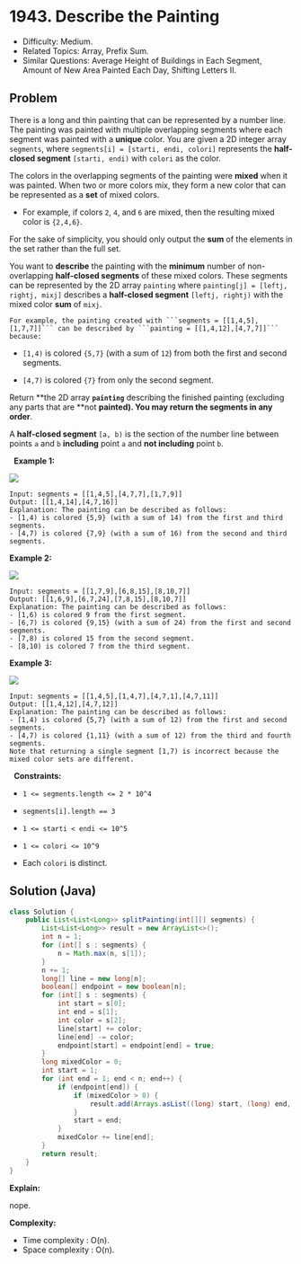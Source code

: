# 1943. Describe the Painting

- Difficulty: Medium.
- Related Topics: Array, Prefix Sum.
- Similar Questions: Average Height of Buildings in Each Segment, Amount of New Area Painted Each Day, Shifting Letters II.

## Problem

There is a long and thin painting that can be represented by a number line. The painting was painted with multiple overlapping segments where each segment was painted with a **unique** color. You are given a 2D integer array ```segments```, where ```segments[i] = [starti, endi, colori]``` represents the **half-closed segment** ```[starti, endi)``` with ```colori``` as the color.

The colors in the overlapping segments of the painting were **mixed** when it was painted. When two or more colors mix, they form a new color that can be represented as a **set** of mixed colors.


	
- For example, if colors ```2```, ```4```, and ```6``` are mixed, then the resulting mixed color is ```{2,4,6}```.


For the sake of simplicity, you should only output the **sum** of the elements in the set rather than the full set.

You want to **describe** the painting with the **minimum** number of non-overlapping **half-closed segments** of these mixed colors. These segments can be represented by the 2D array ```painting``` where ```painting[j] = [leftj, rightj, mixj]``` describes a **half-closed segment** ```[leftj, rightj)``` with the mixed color **sum** of ```mixj```.


	For example, the painting created with ```segments = [[1,4,5],[1,7,7]]``` can be described by ```painting = [[1,4,12],[4,7,7]]``` because:

	
		
- ```[1,4)``` is colored ```{5,7}``` (with a sum of ```12```) from both the first and second segments.
		
- ```[4,7)``` is colored ```{7}``` from only the second segment.
	
	


Return **the 2D array **```painting```** describing the finished painting (excluding any parts that are **not **painted). You may return the segments in **any order****.

A **half-closed segment** ```[a, b)``` is the section of the number line between points ```a``` and ```b``` **including** point ```a``` and **not including** point ```b```.

 
**Example 1:**

![](https://assets.leetcode.com/uploads/2021/06/18/1.png)

```
Input: segments = [[1,4,5],[4,7,7],[1,7,9]]
Output: [[1,4,14],[4,7,16]]
Explanation: The painting can be described as follows:
- [1,4) is colored {5,9} (with a sum of 14) from the first and third segments.
- [4,7) is colored {7,9} (with a sum of 16) from the second and third segments.
```

**Example 2:**

![](https://assets.leetcode.com/uploads/2021/06/18/2.png)

```
Input: segments = [[1,7,9],[6,8,15],[8,10,7]]
Output: [[1,6,9],[6,7,24],[7,8,15],[8,10,7]]
Explanation: The painting can be described as follows:
- [1,6) is colored 9 from the first segment.
- [6,7) is colored {9,15} (with a sum of 24) from the first and second segments.
- [7,8) is colored 15 from the second segment.
- [8,10) is colored 7 from the third segment.
```

**Example 3:**

![](https://assets.leetcode.com/uploads/2021/07/04/c1.png)

```
Input: segments = [[1,4,5],[1,4,7],[4,7,1],[4,7,11]]
Output: [[1,4,12],[4,7,12]]
Explanation: The painting can be described as follows:
- [1,4) is colored {5,7} (with a sum of 12) from the first and second segments.
- [4,7) is colored {1,11} (with a sum of 12) from the third and fourth segments.
Note that returning a single segment [1,7) is incorrect because the mixed color sets are different.
```

 
**Constraints:**


	
- ```1 <= segments.length <= 2 * 10^4```
	
- ```segments[i].length == 3```
	
- ```1 <= starti < endi <= 10^5```
	
- ```1 <= colori <= 10^9```
	
- Each ```colori``` is distinct.



## Solution (Java)

```java
class Solution {
    public List<List<Long>> splitPainting(int[][] segments) {
        List<List<Long>> result = new ArrayList<>();
        int n = 1;
        for (int[] s : segments) {
            n = Math.max(n, s[1]);
        }
        n += 1;
        long[] line = new long[n];
        boolean[] endpoint = new boolean[n];
        for (int[] s : segments) {
            int start = s[0];
            int end = s[1];
            int color = s[2];
            line[start] += color;
            line[end] -= color;
            endpoint[start] = endpoint[end] = true;
        }
        long mixedColor = 0;
        int start = 1;
        for (int end = 1; end < n; end++) {
            if (endpoint[end]) {
                if (mixedColor > 0) {
                    result.add(Arrays.asList((long) start, (long) end, mixedColor));
                }
                start = end;
            }
            mixedColor += line[end];
        }
        return result;
    }
}
```

**Explain:**

nope.

**Complexity:**

* Time complexity : O(n).
* Space complexity : O(n).
